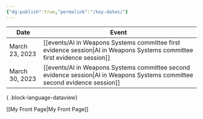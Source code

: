 ```yaml
---
{"dg-publish":true,"permalink":"/key-dates/"}
---
```


| Date           | Event                                                                                                                                                         |
| -------------- | ------------------------------------------------------------------------------------------------------------------------------------------------------------- |
| March 23, 2023 | <span class="more-text">[[events/AI in Weapons Systems committee first evidence session\|AI in Weapons Systems committee first evidence session]]</span>   |
| March 30, 2023 | <span class="more-text">[[events/AI in Weapons Systems committee second evidence session\|AI in Weapons Systems committee second evidence session]]</span> |

{ .block-language-dataview}

[[My Front Page\|My Front Page]]